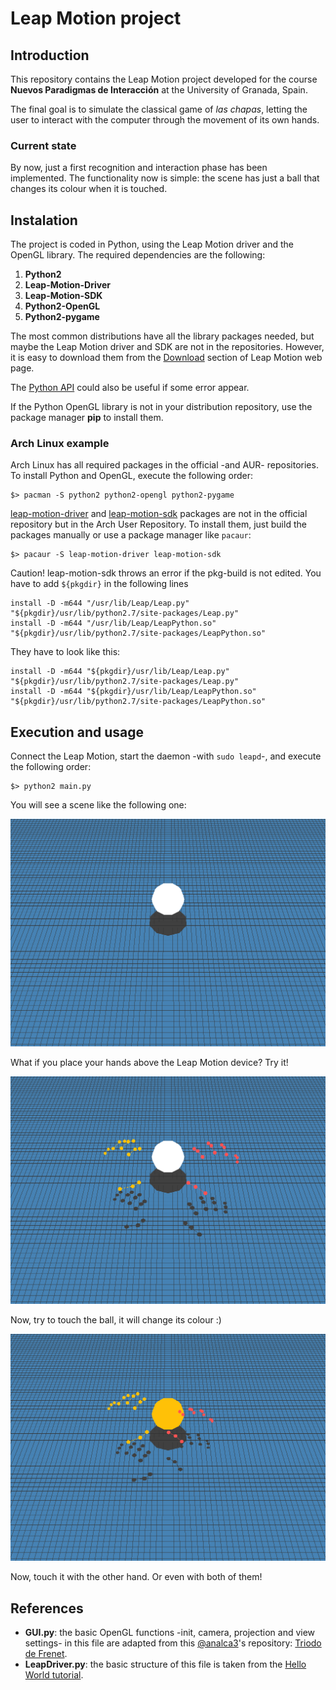 # Leap Motion project

## Introduction
This repository contains the Leap Motion project developed for the course **Nuevos Paradigmas de Interacción** at the University of Granada, Spain.

The final goal is to simulate the classical game of *las chapas*, letting the user to interact with the computer through the movement of its own hands.

### Current state
By now, just a first recognition and interaction phase has been implemented. The functionality now is simple: the scene has just a ball that changes its colour when it is touched.

## Instalation
The project is coded in Python, using the Leap Motion driver and the OpenGL library. The required dependencies are the following:

1. **Python2**
2. **Leap-Motion-Driver**
3. **Leap-Motion-SDK**
4. **Python2-OpenGL**
5. **Python2-pygame**

The most common distributions have all the library packages needed, but maybe the Leap Motion driver and SDK are not in the repositories. However, it is easy to download them from the [Download](https://developer.leapmotion.com/downloads) section of Leap Motion web page.


The [Python API](https://developer.leapmotion.com/documentation/python/index.html) could also be useful if some error appear.

If the Python OpenGL library is not in your distribution repository, use the package manager **pip** to install them.

### Arch Linux example
Arch Linux has all required packages in the official -and AUR- repositories. To install Python and OpenGL, execute the following order:
```
$> pacman -S python2 python2-opengl python2-pygame
```

[leap-motion-driver](https://aur.archlinux.org/packages/leap-motion-driver) and [leap-motion-sdk](https://aur.archlinux.org/packages/leap-motion-sdk) packages are not in the official repository but in the Arch User Repository. To install them, just build the packages manually or use a package manager like `pacaur`:

```
$> pacaur -S leap-motion-driver leap-motion-sdk
```

Caution! leap-motion-sdk throws an error if the pkg-build is not edited. You have to add `${pkgdir}` in the following lines
```
install -D -m644 "/usr/lib/Leap/Leap.py" "${pkgdir}/usr/lib/python2.7/site-packages/Leap.py"
install -D -m644 "/usr/lib/Leap/LeapPython.so" "${pkgdir}/usr/lib/python2.7/site-packages/LeapPython.so"
```

They have to look like this:
```
install -D -m644 "${pkgdir}/usr/lib/Leap/Leap.py" "${pkgdir}/usr/lib/python2.7/site-packages/Leap.py"
install -D -m644 "${pkgdir}/usr/lib/Leap/LeapPython.so" "${pkgdir}/usr/lib/python2.7/site-packages/LeapPython.so"
```

## Execution and usage
Connect the Leap Motion, start the daemon -with `sudo leapd`-, and execute the following order:
```
$> python2 main.py
```

You will see a scene like the following one:

![Primera escena](Screenshots/FirstScreen.png)

What if you place your hands above the Leap Motion device? Try it!

![Reconocimiento de manos](Screenshots/SecondScreen.png)

Now, try to touch the ball, it will change its colour :)

![Interacción](Screenshots/ThirdScreen.png)

Now, touch it with the other hand. Or even with both of them!

## References
* **GUI.py**: the basic OpenGL functions -init, camera, projection and view settings- in this file are adapted from this [@analca3](https://github.com/analca3)'s repository: [Triodo de Frenet](https://github.com/analca3/TriedroFrenet_Evoluta).
* **LeapDriver.py**: the basic structure of this file is taken from the [Hello World tutorial](https://developer.leapmotion.com/documentation/python/devguide/Sample_Tutorial.html).
